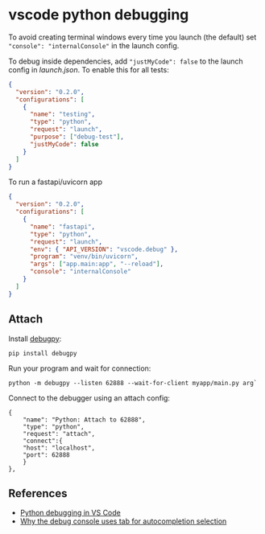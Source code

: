 # vscode python debugging

To avoid creating terminal windows every time you launch (the default) set `"console": "internalConsole"` in the launch config.

To debug inside dependencies, add `"justMyCode": false` to the launch config in _launch.json_. To enable this for all tests:

```json
{
  "version": "0.2.0",
  "configurations": [
    {
      "name": "testing",
      "type": "python",
      "request": "launch",
      "purpose": ["debug-test"],
      "justMyCode": false
    }
  ]
}
```

To run a fastapi/uvicorn app

```json
{
  "version": "0.2.0",
  "configurations": [
    {
      "name": "fastapi",
      "type": "python",
      "request": "launch",
      "env": { "API_VERSION": "vscode.debug" },
      "program": "venv/bin/uvicorn",
      "args": ["app.main:app", "--reload"],
      "console": "internalConsole"
    }
  ]
}
```

## Attach

Install [debugpy](https://github.com/microsoft/debugpy):

```
pip install debugpy
```

Run your program and wait for connection:

```
python -m debugpy --listen 62888 --wait-for-client myapp/main.py arg`
```

Connect to the debugger using an attach config:

```
{
    "name": "Python: Attach to 62888",
    "type": "python",
    "request": "attach",
    "connect":{
    "host": "localhost",
    "port": 62888
    }
},
```

## References

- [Python debugging in VS Code](https://code.visualstudio.com/docs/python/debugging)
- [Why the debug console uses tab for autocompletion selection](https://github.com/microsoft/vscode/issues/108439#issuecomment-871521843)
